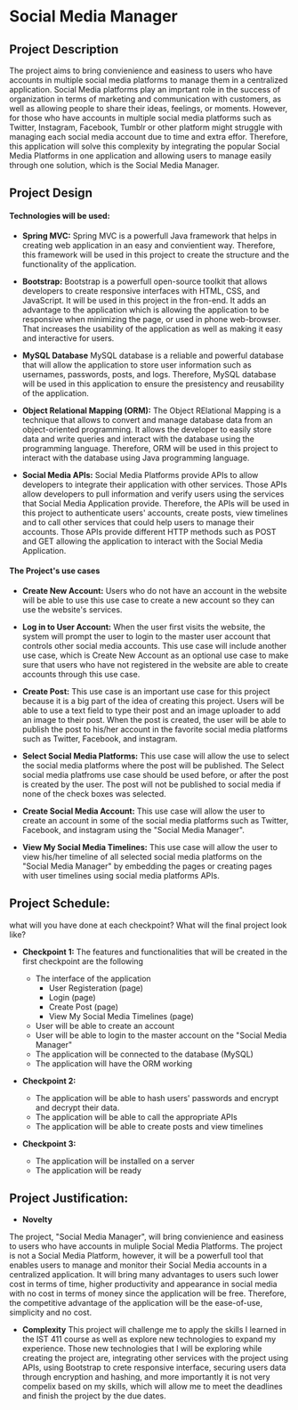 # Social Media Manager

## Project Description

The project aims to bring convienience and easiness to users who have accounts in multiple social media platforms to manage them in a centralized application. Social Media platforms play an imprtant role in the success of organization in terms of marketing and communication with customers, as well as allowing people to share their ideas, feelings, or moments. However, for those who have accounts in multiple social media platforms such as Twitter, Instagram, Facebook, Tumblr or other platform might struggle with managing each social media account due to time and extra effor. Therefore, this application will solve this complexity by integrating the popular Social Media Platforms in one application and allowing users to manage easily through one solution, which is the Social Media Manager.

## Project Design


#### Technologies will be used:

- **Spring MVC:**
Spring MVC is a powerfull Java framework that helps in creating web application in an easy and convientient way. Therefore, this framework will be used in this project to create the structure and the functionality of the application. 

- **Bootstrap:**
Bootstrap is a powerfull open-source toolkit that allows developers to create responsive interfaces with HTML, CSS, and JavaScript. It will be used in this project in the fron-end. It adds an advantage to the application which is allowing the application to be responsive when minimizing the page, or used in phone web-browser. That increases the usability of the application as well as making it easy and interactive for users.

- **MySQL Database**
MySQL database is a reliable and powerful database that will allow the application to store user information such as usernames, passwords, posts, and logs. Therefore, MySQL database will be used in this application to ensure the presistency and reusability of the application.

- **Object Relational Mapping (ORM):**
The Object RElational Mapping is a technique that allows to convert and manage database data from an object-oriented programming. It allows the developer to easily store data and write queries and interact with the database using the programming language. Therefore, ORM will be used in this project to interact with the database using Java programming language.

- **Social Media APIs:**
Social Media Platforms provide APIs to allow developers to integrate their application with other services. Those APIs allow developers to pull information and verify users using the services that Social Media Application provide. Therefore, the APIs will be used in this project to authenticate users' accounts, create posts, view timelines and to call other services that could help users to manage their accounts. Those APIs provide different HTTP methods such as POST and GET allowing the application to interact with the Social Media Application.


#### The Project's use cases

- **Create New Account:** 
Users who do not have an account in the website will be able to use this use case to create a new account so they can use the website's services.

- **Log in to User Account:**
When the user first visits the website, the system will prompt the user to login to the master user account that controls other social media accounts. This use case will include another use case, which is Create New Account as an optional use case to make sure that users who have not registered in the website are able to create accounts through this use case.

- **Create Post:**
This use case is an important use case for this project because it is a big part of the idea of creating this project. Users will be able to use a text field to type their post and an image uploader to add an image to their post. When the post is created, the user will be able to publish the post to his/her account in the favorite social media platforms such as Twitter, Facebook, and instagram.

- **Select Social Media Platforms:**
This use case will allow the use to select the social media platforms where the post will be published. The Select social media platfroms use case should be used before, or after the post is created by the user. The post will not be published to social media if none of the check boxes was selected.

- **Create Social Media Account:**
This use case will allow the user to create an account in some of the social media platforms such as Twitter, Facebook, and instagram using the "Social Media Manager".

- **View My Social Media Timelines:**
This use case will allow the user to view his/her timeline of all selected social media platforms on the "Social Media Manager" by embedding the pages or creating pages with user timelines using social media platforms APIs.

## Project Schedule:

what will you have done at each checkpoint? What will the final project look like?

- **Checkpoint 1:**
The features and functionalities that will be created in the first checkpoint are the following

     * The interface of the application
        * User Registeration (page)
        * Login (page)
        * Create Post (page)
        * View My Social Media Timelines (page)
     * User will be able to create an account   
     * User will be able to login to the master account on the "Social Media Manager"
     * The application will be connected to the database (MySQL)
     * The application will have the ORM working
     
- **Checkpoint 2:**
     * The application will be able to hash users' passwords and encrypt and decrypt their data.
     * The application will be able to call the appropriate APIs
     * The application will be able to create posts and view timelines
     
     
- **Checkpoint 3:**
     * The application will be installed on a server
     * The application will be ready

## Project Justification:

- **Novelty** 

The project, "Social Media Manager", will bring convienience and easiness to users who have accounts in muliple Social Media Platforms. The project is not a Social Media Platform, however, it will be a powerfull tool that enables users to manage and monitor their Social Media accounts in a centralized application. It will bring many advantages to users such lower cost in terms of time, higher productivity and appearance in social media with no cost in terms of money since the application will be free. Therefore, the competitive advantage of the application will be the ease-of-use, simplicity and no cost.

- **Complexity**
This project will challenge me to apply the skills I learned in the IST 411 course as well as explore new technologies to expand my experience. Those new technologies that I will be exploring while creating the project are, integrating other services with the project using APIs, using Bootstrap to crete responsive interface, securing users data through encryption and hashing, and more importantly it is not very compelix based on my skills, which will allow me to meet the deadlines and finish the project by the due dates.
